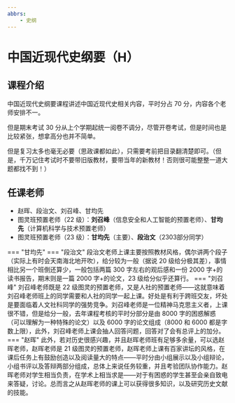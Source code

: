 ```yaml
---
abbrs:
    - 史纲
---
```


# 中国近现代史纲要（H）

## 课程介绍

中国近现代史纲要课程讲述中国近现代史相关内容，平时分占 70 分，内容各个老师安排不一。

但是期末考试 30 分从上个学期起统一阅卷不调分，尽管开卷考试，但是时间也是比较紧张，想拿高分也并不简单。

但是复习太多也毫无必要（思政课都如此），只需要考前把目录翻清楚即可。（但是，千万记住考试时不要带旧版教材，要带当年的新教材！否则很可能整整一道大题都找不到！）

## 任课老师

- 赵晖、段治文、刘召峰、甘均先
- 图灵班预置老师（22 级）：**刘召峰**（信息安全和人工智能的预置老师）、**甘均先**（计算机科学与技术预置老师）
- 图灵班预置老师（23 级）：**甘均先**（主要）、**段治文**（2303部分同学）


=== "甘均先"
=== "段治文"
    段治文老师上课主要按照教材风格，偶尔讲两个段子（实际上有时会天南海北地开吹），给分较为一般（据说 20 级给分极其差），事情相比另一个班倒还算少，一般包括两篇 300 字左右的观后感和一份 2000 字+的读书报告，期末则是一篇 2000 字+的论文，23 级给分似乎还算行。
=== "刘召峰"
    刘召峰老师既是 22 级图灵的预置老师，又是人社的预置老师——这就意味着刘召峰老师班上的同学需要和人社的同学一起上课。好处是有利于跨班交友，坏处是要面临着人文社科同学的强势竞争。刘召峰老师是一位精神马克思主义者，上课很不错，但是给分一般，去年课程考核的平时分部分是由 8000 字的困惑解惑（可以理解为一种特殊的论文）以及 6000 字的论文组成（8000 和 6000 都是字数上限），此外，刘召峰老师上课会抽人回答问题，回答对了会有总评上的加分。
=== "赵晖"
    此外，若对历史很感兴趣，并且赵晖老师班有足够多余量，可以选赵晖老师，赵晖老师是 21 级图灵的预置老师，赵晖老师上课有百家讲坛的风格，在课后任务上有鼓励创造以及阅读量大的特点——平时分由小组展示以及小组辩论，小组书评以及答辩两部分组成，总体上来说任务较重，并且考验团队协作能力。赵晖老师对学生相当负责，在学术上相当求是——对于有困惑的学生甚至会亲自致电来答疑，讨论。总而言之从赵晖老师的课上可以获得很多知识，以及研究历史文献的技能。
